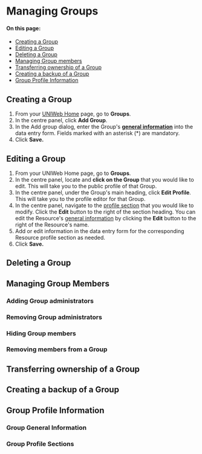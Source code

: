 # Managing Groups

#### On this page: 

* [Creating a Group](groups.md#creating-a-group)
* [Editing a Group](groups.md#editing-a-group)
* [Deleting a Group](groups.md#deleting-a-group)
* [Managing Group members](groups.md#managing-group-members)
* [Transferring ownership of a Group](groups.md#transferring-ownership-of-a-group)
* [Creating a backup of a Group](groups.md#creating-a-backup-of-a-group)
* [Group Profile Information](groups.md#group-profile-information)

## Creating a Group

1. From your [UNIWeb Home](../../introduction/navigating-uniweb.md#the-home-page) page, go to **Groups**.
2. In the centre panel, click **Add Group**.
3. In the Add group dialog, enter the Group's [**general information**](groups.md#group-general-information) into the data entry form. Fields marked with an asterisk \(\*\) are mandatory.
4. Click **Save.**

## Editing a Group

1. From your UNIWeb Home page, go to **Groups**.
2. In the centre panel, locate and **click on the Group** that you would like to edit. This will take you to the public profile of that Group.
3. In the centre panel, under the Group's main heading, click **Edit Profile**. This will take you to the profile editor for that Group.
4. In the centre panel, navigate to the [profile section](groups.md#group-profile-sections) that you would like to modify. Click the **Edit** button to the right of the section heading. You can edit the Resource's [general information](../equipment-profiles-resources/managing-equipment-profiles.md#resource-general-information) by clicking the **Edit** button to the right of the Resource's name.
5. Add or edit information in the data entry form for the corresponding Resource profile section as needed.
6. Click **Save.**

## Deleting a Group

## Managing Group Members

### Adding Group administrators

### Removing Group administrators

### Hiding Group members

### Removing members from a Group

## Transferring ownership of a Group

## Creating a backup of a Group

## Group Profile Information

### Group General Information



### Group Profile Sections



